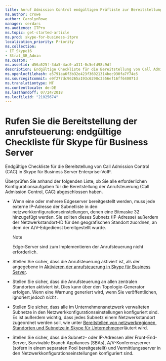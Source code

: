 ```yaml
---
title: Anruf Admission Control endgültigen Prüfliste zur Bereitstellung von Skype für Business Server
ms.author: crowe
author: CarolynRowe
manager: serdars
ms.audience: ITPro
ms.topic: get-started-article
ms.prod: skype-for-business-itpro
localization_priority: Priority
ms.collection:
- IT_Skype16
- Strat_SB_Admin
ms.custom: ''
ms.assetid: d56a525f-3da5-4ac0-a311-0c5efd98c9df
description: Endgültige Checkliste für die Bereitstellung von Call Admission Control (CAC) in Skype für Business Server Enterprise-VoIP.
ms.openlocfilehash: e5791aa6f3b32e423f36021314bec930fa7f74e5
ms.sourcegitcommit: e9f277dc96265a193c6298c3556ef16ff640071d
ms.translationtype: MT
ms.contentlocale: de-DE
ms.lasthandoff: 07/24/2018
ms.locfileid: "21025674"
---
```

# <a name="call-admission-control-deployment-final-checklist-for-skype-for-business-server"></a>Rufen Sie die Bereitstellung der anrufsteuerung: endgültige Checkliste für Skype für Business Server
 
Endgültige Checkliste für die Bereitstellung von Call Admission Control (CAC) in Skype für Business Server Enterprise-VoIP. 
  
Überprüfen Sie anhand der folgenden Liste, ob Sie alle erforderlichen Konfigurationsaufgaben für die Bereitstellung der Anrufsteuerung (Call Admission Control, CAC) abgeschlossen haben.
  
- Wenn eine oder mehrere Edgeserver bereitgestellt werden, muss jede externe IP-Adresse der Subnetliste in den netzwerkkonfigurationseinstellungen, denen eine Bitmaske 32 hinzugefügt werden. Sie sollten dieses Subnetz (IP-Adresse) außerdem der Netzwerkstandort-ID für den geografischen Standort zuordnen, an dem der A/V-Edgedienst bereitgestellt wurde.
    
    > [!NOTE]
    > Edge-Server sind zum Implementieren der Anrufsteuerung nicht erforderlich. 
  
- Stellen Sie sicher, dass die Anrufsteuerung aktiviert ist, als der angegebene in [Aktivieren der anrufsteuerung in Skype für Business Server](enable-call-admission-control.md).
    
- Stellen Sie sicher, dass die Anrufsteuerung an allen zentralen Standorten aktiviert ist. Dies kann über den Topologie-Generator erfolgen. Wenn eine Warnung generiert wird, wenn Sie veröffentlichen, ignoriert *jedoch nicht* .
    
- Stellen Sie sicher, dass alle im Unternehmensnetzwerk verwalteten Subnetze in den Netzwerkkonfigurationseinstellungen konfiguriert sind. Es ist außerdem wichtig, dass jedes Subnetz einem Netzwerkstandort zugeordnet werden soll, wie unter [Bereitstellen von netzwerkregionen, Standorten und Subnetze in Skype für Unternehmen](deploy-network.md)erläutert wird.
    
- Stellen Sie sicher, dass die Subnetz- oder IP-Adressen aller Front-End-Server, Survivable Branch Appliances (SBAs), A/V-Konferenzserver (sofern in einem separaten Pool bereitgestellt) und Vermittlungsserver in den Netzwerkkonfigurationseinstellungen konfiguriert sind.
    


